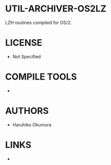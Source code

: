 # UTIL-ARCHIVER-OS2LZ
 LZH routines compiled for OS/2.

LICENSE
===============
* Not Specified

COMPILE TOOLS
===============
* 
 
AUTHORS
===============
* Haruhiko Okumura

LINKS
===============
* 
